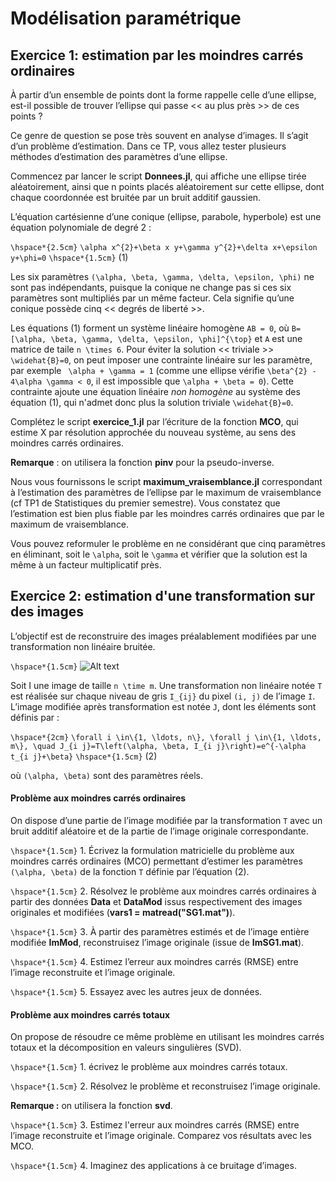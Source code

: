 # Modélisation paramétrique

## Exercice 1: estimation par les moindres carrés ordinaires

À partir d’un ensemble de points dont la forme rappelle celle d’une ellipse, est-il possible de trouver l’ellipse qui passe << au plus près >> de ces points ?

Ce genre de question se pose très souvent en analyse d’images. Il s’agit d’un problème d’estimation.
Dans ce TP, vous allez tester plusieurs méthodes d’estimation des paramètres d’une ellipse.

Commencez par lancer le script **Donnees.jl**, qui affiche une ellipse tirée aléatoirement, ainsi que n points placés aléatoirement sur cette ellipse, dont chaque coordonnée est bruitée par un bruit additif gaussien.

L’équation cartésienne d’une conique (ellipse, parabole, hyperbole) est une équation polynomiale de degré 2 :

``\hspace*{2.5cm}``  ``\alpha x^{2}+\beta x y+\gamma y^{2}+\delta x+\epsilon y+\phi=0``   ``\hspace*{1.5cm}`` (1)

Les six paramètres ``(\alpha, \beta, \gamma, \delta, \epsilon, \phi)`` ne sont pas indépendants, puisque la conique ne change pas si ces six paramètres sont multipliés par un même facteur. Cela signifie qu’une conique possède cinq << degrés
de liberté >>.

Les équations (1) forment un système linéaire homogène ``AB = 0``, où ``B=[\alpha, \beta, \gamma, \delta, \epsilon, \phi]^{\top}`` et ``A`` est une matrice de taile ``n \times 6``. Pour éviter la solution << triviale >> ``\widehat{B}=0``, on peut imposer une contrainte linéaire sur les paramètre, par exemple `` \alpha + \gamma = 1`` (comme une ellipse vérifie ``\beta^{2} - 4\alpha \gamma < 0``, il est impossible que ``\alpha + \beta = 0``). Cette contrainte ajoute une équation linéaire *non homogène* au système des équation (1), qui n'admet donc plus la solution triviale ``\widehat{B}=0``.

Complétez le script **exercice_1.jl** par l’écriture de la fonction **MCO**, qui estime X par résolution approchée du nouveau système, au sens des moindres carrés ordinaires.

**Remarque** : on utilisera la fonction **pinv** pour la pseudo-inverse.

Nous vous fournissons le script **maximum_vraisemblance.jl** correspondant à l’estimation des paramètres de l’ellipse par le maximum de vraisemblance (cf TP1 de Statistiques du premier semestre). Vous constatez que l’estimation est bien plus fiable par les moindres carrés ordinaires que par le maximum de vraisemblance.

Vous pouvez reformuler le problème en ne considérant que cinq paramètres en éliminant, soit le ``\alpha``, soit le ``\gamma`` et vérifier que la solution est la même à un facteur multiplicatif près.

## Exercice 2: estimation d'une transformation sur des images

L’objectif est de reconstruire des images préalablement modifiées par une transformation non linéaire bruitée.

``\hspace*{1.5cm}`` ![Alt text](/home/viet/Stage2A/Projet-CSAD/docs/src/images/image_TP2.png?raw=true "")

Soit I une image de taille ``n \time m``. Une transformation non linéaire notée ``T`` est réalisée sur chaque niveau de gris ``I_{ij}`` du pixel ``(i, j)`` de l’image ``I``. L’image modifiée après transformation est notée ``J``, dont les éléments sont définis par :

``\hspace*{2cm}``  ``\forall i \in\{1, \ldots, n\}, \forall j \in\{1, \ldots, m\}, \quad J_{i j}=T\left(\alpha, \beta, I_{i j}\right)=e^{-\alpha t_{i j}+\beta}``  ``\hspace*{1.5cm}`` (2)

où ``(\alpha, \beta)`` sont des paramètres réels.


#### Problème aux moindres carrés ordinaires


On dispose d’une partie de l’image modifiée par la transformation ``T`` avec un bruit additif aléatoire et de la partie de l’image originale correspondante.

``\hspace*{1.5cm}`` 1. Écrivez la formulation matricielle du problème aux moindres carrés ordinaires (MCO) permettant d’estimer les paramètres ``(\alpha, \beta)`` de la fonction ``T`` définie par l’équation (2).

``\hspace*{1.5cm}`` 2. Résolvez le problème aux moindres carrés ordinaires à partir des données **Data** et **DataMod** issus respectivement des images originales et modifiées (**vars1 = matread("SG1.mat")**).

``\hspace*{1.5cm}`` 3. À partir des paramètres estimés et de l’image entière modifiée **ImMod**, reconstruisez l’image originale (issue de **ImSG1.mat**).

``\hspace*{1.5cm}`` 4. Estimez l’erreur aux moindres carrés (RMSE) entre l’image reconstruite et l’image originale.

``\hspace*{1.5cm}`` 5. Essayez avec les autres jeux de données.

#### Problème aux moindres carrés totaux

On propose de résoudre ce même problème en utilisant les moindres carrés totaux et la décomposition en valeurs singulières (SVD).

``\hspace*{1.5cm}`` 1. écrivez le problème aux moindres carrés totaux.

``\hspace*{1.5cm}`` 2. Résolvez le problème et reconstruisez l’image originale.

**Remarque :** on utilisera la fonction **svd**.

``\hspace*{1.5cm}`` 3. Estimez l'erreur aux moindres carrés (RMSE) entre l’image reconstruite et l’image originale. Comparez vos résultats avec les MCO.

``\hspace*{1.5cm}`` 4. Imaginez des applications à ce bruitage d’images.












































